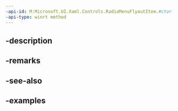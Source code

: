 ```yaml
---
-api-id: M:Microsoft.UI.Xaml.Controls.RadioMenuFlyoutItem.#ctor
-api-type: winrt method
---
```


## -description

## -remarks

## -see-also

## -examples


